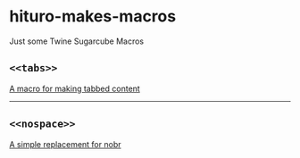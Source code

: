 # hituro-makes-macros
Just some Twine Sugarcube Macros

## `<<tabs>>`

[A macro for making tabbed content](tabs-macro/)

---
## `<<nospace>>`

[A simple replacement for nobr](nospace-macro/)
